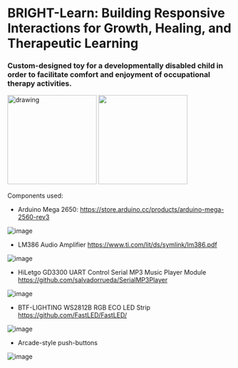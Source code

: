 # BRIGHT-Learn: Building Responsive Interactions for Growth, Healing, and Therapeutic Learning
### Custom-designed toy for a developmentally disabled child in order to facilitate comfort and enjoyment of occupational therapy activities.

<img src="https://github.com/mayarim/BRIGHT-Learn/assets/75183224/6c08ce8e-65f5-4a91-b903-3de295a9c057" alt="drawing" width="200" height="200"/>

<img src = "https://github.com/mayarim/BRIGHT-Learn/assets/75183224/acca6743-deb3-4403-a70e-baf28389ef91" width="200" height="200"/>

Components used: 
* Arduino Mega 2650: https://store.arduino.cc/products/arduino-mega-2560-rev3
  
![image](https://github.com/mayarim/BRIGHT-Learn/assets/75183224/7b88fdf2-e105-4f9c-8de6-7033c2bfd053)


* LM386 Audio Amplifier https://www.ti.com/lit/ds/symlink/lm386.pdf
  
![image](https://github.com/mayarim/BRIGHT-Learn/assets/75183224/ffbdaa67-c67a-4ad1-bfb9-ad368120bcd7)



* HiLetgo GD3300 UART Control Serial MP3 Music Player Module https://github.com/salvadorrueda/SerialMP3Player

![image](https://github.com/mayarim/BRIGHT-Learn/assets/75183224/04ae702c-4c38-41ae-ac97-4a081211e497)


* BTF-LIGHTING WS2812B RGB ECO LED Strip https://github.com/FastLED/FastLED/

![image](https://github.com/mayarim/BRIGHT-Learn/assets/75183224/eac64873-97ef-48cd-b303-dbdf04af9930)


* Arcade-style push-buttons

![image](https://github.com/mayarim/BRIGHT-Learn/assets/75183224/a74fa25e-5498-40fd-a123-5cd2e0f3f5fb)
